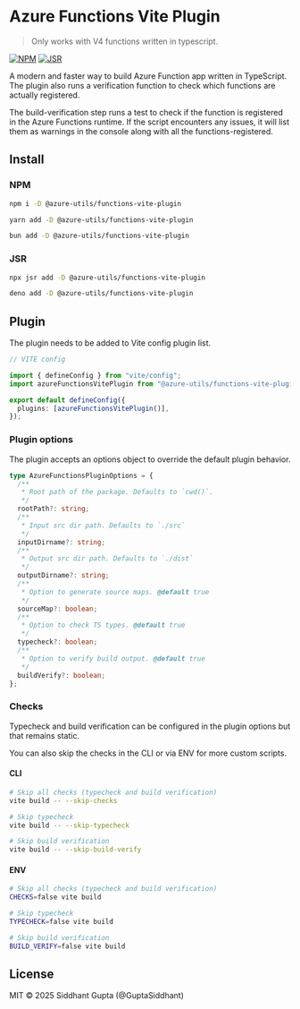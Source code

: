 # Azure Functions Vite Plugin

> Only works with V4 functions written in typescript.

[![NPM](https://img.shields.io/npm/v/@azure-utils/functions-vite-plugin)](https://www.npmjs.com/package/@azure-utils/functions-vite-plugin)
[![JSR](https://jsr.io/badges/@azure-utils/functions-vite-plugin)](https://jsr.io/badges/@azure-utils/functions-vite-plugin)

A modern and faster way to build Azure Function app written in TypeScript. The plugin also runs a verification function to check which functions are actually registered.

The build-verification step runs a test to check if the function is registered in the Azure Functions runtime.
If the script encounters any issues, it will list them as warnings in the console along with all the functions-registered.

## Install

### NPM

```sh
npm i -D @azure-utils/functions-vite-plugin
```

```sh
yarn add -D @azure-utils/functions-vite-plugin
```

```sh
bun add -D @azure-utils/functions-vite-plugin
```

### JSR

```sh
npx jsr add -D @azure-utils/functions-vite-plugin
```

```sh
deno add -D @azure-utils/functions-vite-plugin
```

## Plugin

The plugin needs to be added to Vite config plugin list.

```ts
// VITE config

import { defineConfig } from "vite/config";
import azureFunctionsVitePlugin from "@azure-utils/functions-vite-plugin";

export default defineConfig({
  plugins: [azureFunctionsVitePlugin()],
});
```

### Plugin options

The plugin accepts an options object to override the default plugin behavior.

```ts
type AzureFunctionsPluginOptions = {
  /**
   * Root path of the package. Defaults to `cwd()`.
   */
  rootPath?: string;
  /**
   * Input src dir path. Defaults to `./src`
   */
  inputDirname?: string;
  /**
   * Output src dir path. Defaults to `./dist`
   */
  outputDirname?: string;
  /**
   * Option to generate source maps. @default true
   */
  sourceMap?: boolean;
  /**
   * Option to check TS types. @default true
   */
  typecheck?: boolean;
  /**
   * Option to verify build output. @default true
   */
  buildVerify?: boolean;
};
```

### Checks

Typecheck and build verification can be configured in the plugin options but that remains static.

You can also skip the checks in the CLI or via ENV for more custom scripts.

#### CLI

```sh
# Skip all checks (typecheck and build verification)
vite build -- --skip-checks

# Skip typecheck
vite build -- --skip-typecheck

# Skip build verification
vite build -- --skip-build-verify
```

#### ENV

```sh
# Skip all checks (typecheck and build verification)
CHECKS=false vite build

# Skip typecheck
TYPECHECK=false vite build

# Skip build verification
BUILD_VERIFY=false vite build
```

## License

MIT © 2025 Siddhant Gupta (@GuptaSiddhant)
